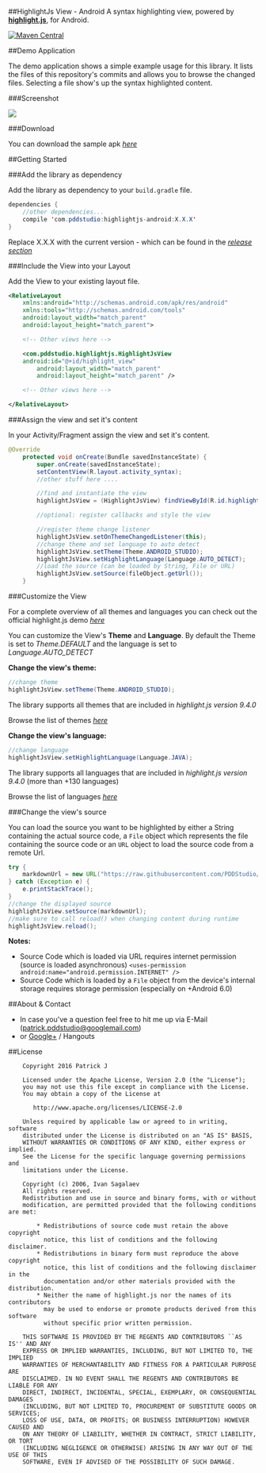 ##HighlightJs View - Android
A syntax highlighting view, powered by **[highlight.js](https://highlightjs.org/)**, for Android.

[![Maven Central](https://maven-badges.herokuapp.com/maven-central/com.pddstudio/highlightjs-android/badge.svg)](https://maven-badges.herokuapp.com/maven-central/com.pddstudio/highlightjs-android)

##Demo Application

The demo application shows a simple example usage for this library.
It lists the files of this repository's commits and allows you to browse the changed files.
Selecting a file show's up the syntax highlighted content.

###Screenshot

![](https://raw.githubusercontent.com/PDDStudio/highlightjs-android/master/gfx/demo.png) 

###Download

You can download the sample apk *[here](https://github.com/PDDStudio/highlightjs-android/raw/master/highlightjs-demo-debug.apk)*

##Getting Started

###Add the library as dependency

Add the library as dependency to your `build.gradle` file.

```java
dependencies {
	//other dependencies...
	compile 'com.pddstudio:highlightjs-android:X.X.X'
}
```

Replace X.X.X with the current version - which can be found in the *[release section](https://github.com/PDDStudio/highlightjs-android/releases)*

###Include the View into your Layout

Add the View to your existing layout file.

```xml
<RelativeLayout 
    xmlns:android="http://schemas.android.com/apk/res/android"
    xmlns:tools="http://schemas.android.com/tools"
    android:layout_width="match_parent"
    android:layout_height="match_parent">

    <!-- Other views here -->

    <com.pddstudio.highlightjs.HighlightJsView
	android:id="@+id/highlight_view"
        android:layout_width="match_parent"
        android:layout_height="match_parent" />

    <!-- Other views here -->

</RelativeLayout>
```

###Assign the view and set it's content

In your Activity/Fragment assign the view and set it's content.

```java
@Override
    protected void onCreate(Bundle savedInstanceState) {
        super.onCreate(savedInstanceState);
        setContentView(R.layout.activity_syntax);
        //other stuff here ....

        //find and instantiate the view
        highlightJsView = (HighlightJsView) findViewById(R.id.highlight_view);

		//optional: register callbacks and style the view

        //register theme change listener
        highlightJsView.setOnThemeChangedListener(this);
        //change theme and set language to auto detect
        highlightJsView.setTheme(Theme.ANDROID_STUDIO);
        highlightJsView.setHighlightLanguage(Language.AUTO_DETECT);
        //load the source (can be loaded by String, File or URL)
        highlightJsView.setSource(fileObject.getUrl());
    }
```


###Customize the View

For a complete overview of all themes and languages you can check out the official highlight.js demo *[here](https://highlightjs.org/static/demo/)*

You can customize the View's **Theme** and **Language**.
By default the Theme is set to *Theme.DEFAULT* and the language is set to *Language.AUTO_DETECT*

**Change the view's theme:**

```java
//change theme
highlightJsView.setTheme(Theme.ANDROID_STUDIO);
```
The library supports all themes that are included in *highlight.js version 9.4.0*

Browse the list of themes *[here](https://github.com/PDDStudio/highlightjs-android/tree/master/library/src/main/assets/styles)*

**Change the view's language:**

```java
//change language
highlightJsView.setHighlightLanguage(Language.JAVA);
```
The library supports all languages that are included in *highlight.js version 9.4.0* (more than +130 languages)

Browse the list of languages *[here](http://highlightjs.readthedocs.io/en/latest/css-classes-reference.html#language-names-and-aliases)*

###Change the view's source

You can load the source you want to be highlighted by either a String containing the actual source code, a `File` object which represents the file containing the source code or an `URL`  object to load the source code from a remote Url.

```java
try {
	markdownUrl = new URL("https://raw.githubusercontent.com/PDDStudio/highlightjs-android/master/README.md");
} catch (Exception e) {
	e.printStackTrace();
}
//change the displayed source
highlightJsView.setSource(markdownUrl);
//make sure to call reload() when changing content during runtime
highlightJsView.reload();
```


**Notes:**

- Source Code which is loaded via URL requires internet permission (source is loaded asynchronous) `<uses-permission android:name="android.permission.INTERNET" />`
- Source Code which is loaded by a `File` object from the device's internal storage requires  storage permission (especially on +Android 6.0)

##About & Contact
- In case you've a question feel free to hit me up via E-Mail (patrick.pddstudio@googlemail.com) 
- or [Google+](http://plus.google.com/+PatrickJung42) / Hangouts

##License
```
    Copyright 2016 Patrick J

    Licensed under the Apache License, Version 2.0 (the "License");
    you may not use this file except in compliance with the License.
    You may obtain a copy of the License at

       http://www.apache.org/licenses/LICENSE-2.0

    Unless required by applicable law or agreed to in writing, software
    distributed under the License is distributed on an "AS IS" BASIS,
    WITHOUT WARRANTIES OR CONDITIONS OF ANY KIND, either express or implied.
    See the License for the specific language governing permissions and
    limitations under the License.

	Copyright (c) 2006, Ivan Sagalaev
	All rights reserved.
	Redistribution and use in source and binary forms, with or without
	modification, are permitted provided that the following conditions are met:

	    * Redistributions of source code must retain the above copyright
	      notice, this list of conditions and the following disclaimer.
	    * Redistributions in binary form must reproduce the above copyright
	      notice, this list of conditions and the following disclaimer in the
	      documentation and/or other materials provided with the distribution.
	    * Neither the name of highlight.js nor the names of its contributors 
	      may be used to endorse or promote products derived from this software 
	      without specific prior written permission.

	THIS SOFTWARE IS PROVIDED BY THE REGENTS AND CONTRIBUTORS ``AS IS'' AND ANY
	EXPRESS OR IMPLIED WARRANTIES, INCLUDING, BUT NOT LIMITED TO, THE IMPLIED
	WARRANTIES OF MERCHANTABILITY AND FITNESS FOR A PARTICULAR PURPOSE ARE
	DISCLAIMED. IN NO EVENT SHALL THE REGENTS AND CONTRIBUTORS BE LIABLE FOR ANY
	DIRECT, INDIRECT, INCIDENTAL, SPECIAL, EXEMPLARY, OR CONSEQUENTIAL DAMAGES
	(INCLUDING, BUT NOT LIMITED TO, PROCUREMENT OF SUBSTITUTE GOODS OR SERVICES;
	LOSS OF USE, DATA, OR PROFITS; OR BUSINESS INTERRUPTION) HOWEVER CAUSED AND
	ON ANY THEORY OF LIABILITY, WHETHER IN CONTRACT, STRICT LIABILITY, OR TORT
	(INCLUDING NEGLIGENCE OR OTHERWISE) ARISING IN ANY WAY OUT OF THE USE OF THIS
	SOFTWARE, EVEN IF ADVISED OF THE POSSIBILITY OF SUCH DAMAGE.
```